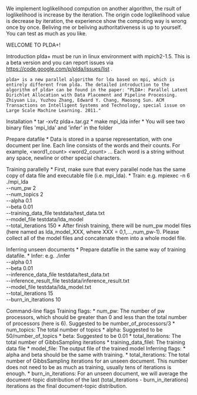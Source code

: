 We implement loglikelihood compution on another algorithm, the rsult of loglikelihood is increase by the iteration.
The origin code loglikelihood value is decrease by iteration, the experience show the computing way is wrong once by once. Beliving me or beliving authoritativeness is up to yourself. You can test as much as you like.



WELCOME TO PLDA+!

Introduction
    plda+ must be run in linux environment with mpich2-1.5.  This is a beta version and you can report issues via https://code.google.com/p/plda/issues/list .
	
	plda+ is a new parallel algorithm for lda based on mpi, which is entirely different from plda. The detailed introduction to the algorithm of plda+ can be found in the paper: "PLDA+: Parallel Latent Dirichlet Allocation with Data Placement and Pipeline Processing. Zhiyuan Liu, Yuzhou Zhang, Edward Y. Chang, Maosong Sun. ACM Transactions on Intelligent Systems and Technology, special issue on Large Scale Machine Learning. 2011."

Installation
    * tar -xvfz plda+.tar.gz
    * make mpi_lda infer
    * You will see two binary files 'mpi_lda' and 'infer' in the folder

Prepare datafile
    * Data is stored in a sparse representation, with one document per line. Each line consists of the words and their counts. For example,
        <word1> <word1_count> <word2> <word2_count> ...
      Each word is a string without any space, newline or other special characters.

Training parallelly
    * First, make sure that every parallel node has the same copy of data file and executable file (i.e. mpi_lda).
    * Train: e.g.
        mpiexec -n 6 ./mpi_lda \
        --num_pw 2 \
        --num_topics 2 \
        --alpha 0.1 \
        --beta 0.01 \
        --training_data_file testdata/test_data.txt \
        --model_file testdata/lda_model \
        --total_iterations 150
    * After finish training, there will be num_pw model files (here named as lda_model_XXX, where XXX = 0,1,...,num_pw-1). Please collect all of the model files and concatenate them into a whole model file.

Inferring unseen documents
    * Prepare datafile in the same way of training datafile.
    * Infer: e.g.
        ./infer \
        --alpha 0.1 \
        --beta 0.01 \
        --inference_data_file testdata/test_data.txt \
        --inference_result_file testdata/inference_result.txt \
        --model_file testdata/lda_model.txt \
        --total_iterations 15 \
        --burn_in_iterations 10

Command-line flags
    Training flags:
        * num_pw: The number of pw processors, which should be greater than 0 and less than the total number of processors (here is 6). Suggested to be number_of_processors/3
        * num_topics: The total number of topics
        * alpha: Suggested to be 50/number_of_topics
        * beta: Suggested to be 0.01
        * total_iterations: The total number of GibbsSampling iterations
        * training_data_filel: The training data file
        * model_file: The output file of the trained model
    Inferring flags:
        * alpha and beta should be the same with training.
        * total_iterations: The total number of GibbsSampling iterations for an unseen document. This number does not need to be as much as training, usually tens of iterations is enough.
        * burn_in_iterations: For an unseen document, we will average the document-topic distribution of the last (total_iterations - burn_in_iterations) iterations as the final document-topic distribution.
